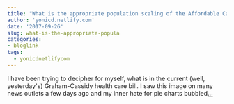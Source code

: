 ```yaml
---
title: "What is the appropriate population scaling of the Affordable Care Act Funding?"
author: 'yonicd.netlify.com'
date: '2017-09-26'
slug: what-is-the-appropriate-popula
categories:
- bloglink
tags:
  - yonicdnetlifycom
---
```


I have been trying to decipher for myself, what is in the current (well, yesterday's) Graham-Cassidy health care bill. I saw this image on many news outlets a few days ago and my inner hate for pie charts bubbled[... <i class="fas fa-external-link-alt"></i>](https://yonicd.netlify.com/post/2017-09-26-aca/)

